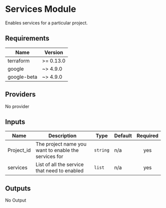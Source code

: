 # Services Module

Enables services for a particular project.

## Requirements

| Name | Version |
|------|---------|
| terraform | >= 0.13.0|
| google | ~>  4.9.0 |
| google-beta | ~>  4.9.0 |

## Providers

No provider

## Inputs
| Name | Description | Type | Default | Required |
|------|-------------|------|---------|:--------:|
| Project\_id | The project name you want to enable the services for | `string` | n/a | yes |
| services | List of all the service that need to enabled | `list` | n/a | yes |

## Outputs

No Output

